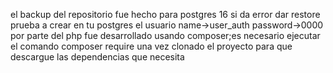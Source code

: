 el backup del repositorio fue hecho para postgres 16
si da error dar restore prueba a crear en tu postgres el usuario name->user_auth password->0000
por parte del php fue desarrollado usando composer;es necesario ejecutar el comando composer require una vez clonado el proyecto para que descargue las dependencias que necesita 
